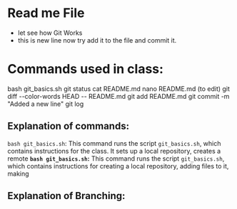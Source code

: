 # Read me File
- let see how Git Works
- this is new line now try add  it to the file and commit  it.

# Commands used in class:
bash git_basics.sh
git status
cat README.md
nano README.md (to edit)
git diff --color-words HEAD -- README.md
git add README.md
git commit -m "Added a new line"
git log

## Explanation of commands:
`bash git_basics.sh`: This command runs the script `git_basics.sh`, which contains instructions for the class. It sets up a local repository, creates a remote
**`bash git_basics.sh`:** This command runs the script `git_basics.sh`, which contains instructions for creating a local repository, adding files to it, making

## Explanation of Branching:

